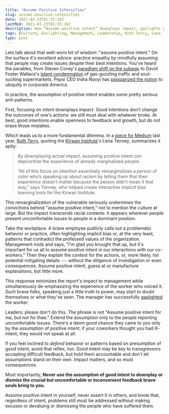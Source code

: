 ```yaml
---
title: "Assume Positive Intensifies"
slug: assume-positive-intensifies
date: 2021-03-23T01:33:16Z
lastMod: 2021-03-23T01:33:16Z
description: How “Assume positive intent” downplays impact, gaslights employees, and absolves leaders of responsibility.
tags: [Culture, Gaslighting, Management, Leadership, Ruth Terry, Lena Tenney]
type: post
---
```


Lets talk about that well-worn bit of wisdom: "assume positive intent." On the
surface it's excellent advice: practice empathy by mindfully assuming that
people may create issues despite their best intentions. You've heard the
parables, from Steven Covey's [paradigm shift on the subway][covey-subway] to
David Foster Wallace's [latent condemnation][dfw-kenyon] of gas-guzzling traffic
and soul-sucking supermarkets. Pepsi CEO Indra Nooyi has [popularized the
notion] to ubiquity in corporate America.

In practice, the assumption of positive intent enables some pretty serious
anti-patterns.

First, focusing on *intent* downplays *impact.* Good intentions don't change the
outcomes of one's actions: we still must deal with whatever broke. At best, good
intentions enable openness to feedback and growth, but do not erase those
mistakes.

Which leads us to a more fundamental dilemma. In a [piece for Medium] last year,
[Ruth Terry], quoting the [Kirwan Institute]'s Lena Tenney, summarizes it aptly:

> By downplaying actual impact, assuming positive intent can deprioritize the
> experience of already marginalized people.
>
> “All of this focus on intention essentially remarginalizes a person of color
> who’s speaking up about racism by telling them that their experience doesn’t
> matter because the person didn’t mean it that way,” says Tenney, who helped
> create interactive implicit bias learning tools for the Kirwan Institute.

This remarginalization of the vulnerable seriously undermines the convictions
behind "assume positive intent," not to mention the culture at large. But the
impact transcends racial contexts: it appears wherever people present
uncomfortable issues to people in a dominant position.

Take the workplace. A brave employee publicly calls out a problematic behavior
or practice, often highlighting implicit bias or, at the very least, patterns
that contradict the professed values of the organization. Management nods and
says, "I'm glad you brought that up, but it's important for us all to assume
positive intent in our interactions with our co-workers." Then they explain the
context for the actions, or, more likely, list potential mitigating details ---
without the diligence of investigation or even consequences. Assume positive
intent, guess at or manufacture explanations, but little more.

This response minimizes the report's impact to management while simultaneously
de-emphasizing the experience of the worker who voiced it. Such brave folks,
speaking just a little truth to power, may start to doubt themselves or what
they've seen. The manager has successfully [gaslighted] the worker.

Leaders: please don't do this. The phrase is not "Assume positive intent for me,
but not for thee." Extend the assumption only to the people reporting
uncomfortable issues. There's a damn good chance they came to you only by the
assumption of positive intent: if your coworkers thought you had ill-intent,
they would not speak at all.

If you feel inclined to *defend* behavior or patterns based on presumption of
good intent, avoid that reflex, too. Good intent may be key to transgressors
accepting difficult feedback, but hold them accountable and don't let
assumptions stand on their own. Impact matters, and so must consequences.

Most importantly, **Never use the assumption of good intent to downplay or
dismiss the crucial but uncomfortable or inconvenient feedback brave souls bring
to you.**

Assume positive intent in yourself, never assert it in others, and know that,
regardless of intent, problems still must be addressed without making excuses or
devaluing or dismissing the people who have suffered them.

  [covey-subway]: http://people.tamu.edu/~v-buenger/658/Steven_Covey.html
    "Steven Covey: Paradigms and the 7 Habits"
  [dfw-kenyon]: https://web.ics.purdue.edu/~drkelly/DFWKenyonAddress2005.pdf
    "Transcription of the 2005 Kenyon Commencement Address - May 21, 2005 — Written and Delivered by David Foster Wallace"
  [popularized the notion]:
    https://archive.fortune.com/galleries/2008/fortune/0804/gallery.bestadvice.fortune/7.html
    "The best advice I ever got — Indra Nooyi"
  [Ruth Terry]: https://medium.com/@ruth_terry/about
  [Kirwan Institute]: http://kirwaninstitute.osu.edu/
    "Kirwan Institute for the Study of Race and Ethnicity"
  [piece for Medium]:
    https://forge.medium.com/the-problem-with-assuming-positive-intent-ea8385ce961d
    "The Problem With Assuming Positive Intent"
  [gaslighted]: https://en.wikipedia.org/wiki/Gaslighting "Wikpedia: “Gaslighting”"
